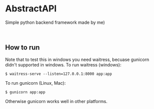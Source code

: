 # AbstractAPI
Simple python backend framework made by me)

<br />

## How to run
Note that to test this in windows you need waitress, becuase gunicorn didn't supported in windows.
To run waitress (windows):
  
```shell
$ waitress-serve --listen=127.0.0.1:8000 app:app
```

To run gunicorn (Linux, Mac):
```shell
$ gunicorn app:app
```
Otherwise gunicorn works well in other platforms.
